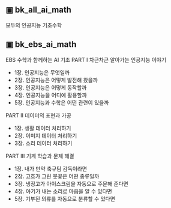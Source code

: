 ## ▣ bk_all_ai_math
모두의 인공지능 기초수학

## ▣ bk_ebs_ai_math
EBS 수학과 함께하는 AI 기초
PART Ⅰ 차근차근 알아가는 인공지능 이야기
- 1장. 인공지능은 무엇일까
- 2장. 인공지능은 어떻게 발전해 왔을까
- 3장. 인공지능은 어떻게 동작할까
- 4장. 인공지능을 어디에 활용할까
- 5장. 인공지능과 수학은 어떤 관련이 있을까

PART Ⅱ 데이터의 표현과 가공
- 1장. 생활 데이터 처리하기
- 2장. 이미지 데이터 처리하기
- 3장. 소리 데이터 처리하기

PART Ⅲ 기계 학습과 문제 해결
- 1장. 내가 만약 축구팀 감독이라면
- 2장. 고흐가 그린 붓꽃은 어떤 종류일까
- 3장. 냉장고가 아이스크림을 자동으로 주문해 준다면
- 4장. 아기가 내는 소리로 마음을 알 수 있다면
- 5장. 기부된 의류를 자동으로 분류할 수 있다면
